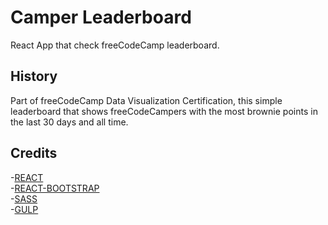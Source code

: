 # Camper Leaderboard

React App that check freeCodeCamp leaderboard. 


## History
Part of freeCodeCamp Data Visualization Certification, this simple leaderboard that shows freeCodeCampers with the most brownie points in the last 30 days and all time.

## Credits

-[REACT](https://reactjs.org/)  
-[REACT-BOOTSTRAP](https://react-bootstrap.github.io/)  
-[SASS](http://sass-lang.com/)   
-[GULP](https://gulpjs.com/)   
  






